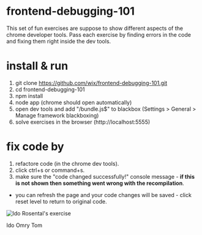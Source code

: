 frontend-debugging-101
======================
This set of fun exercises are suppose to show different aspects of the chrome developer tools.
Pass each exercise by finding errors in the code and fixing them right inside the dev tools.

install & run
=============

1. git clone https://github.com/wix/frontend-debugging-101.git
2. cd frontend-debugging-101
3. npm install
4. node app (chrome should open automatically)
5. open dev tools and add "/bundle\.js$" to blackbox (Settings > General > Manage framework blackboxing)
5. solve exercises in the browser (http://localhost:5555)

fix code by
===========
1. refactore code (in the chrome dev tools).
2. click ctrl+s or command+s.
3. make sure the "code changed successfully!" console message - **if this is not shown then something went wrong with the recompilation**.

* you can refresh the page and your code changes will be saved - click reset level to return to original code.

![Ido Rosental's exercise](https://github.com/wix/frontend-debugging-101/blob/master/monsters.jpg)

Ido     Omry    Tom
